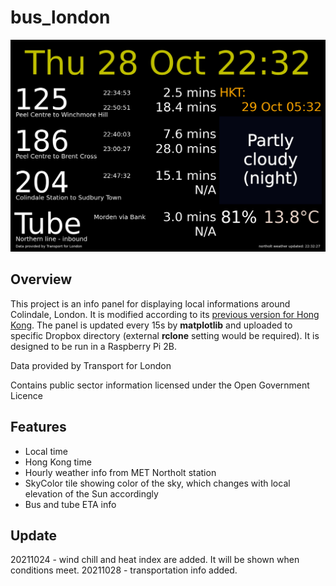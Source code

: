 # bus_london
![Screenshot](bus_london.png?raw=true "Screenshot")

## **Overview**
This project is an info panel for displaying local informations around Colindale, London. It is modified according to its [previous version for Hong Kong](https://github.com/aji-tama/bus). The panel is updated every 15s by **matplotlib** and uploaded to specific Dropbox directory (external **rclone** setting would be required).  It is designed to be run in a Raspberry Pi 2B.

Data provided by Transport for London

Contains public sector information licensed under the Open Government Licence

## **Features**
- Local time
- Hong Kong time
- Hourly weather info from MET Northolt station
- SkyColor tile showing color of the sky, which changes with local elevation of the Sun accordingly
- Bus and tube ETA info

## **Update**
20211024 - wind chill and heat index are added. It will be shown when conditions meet.
20211028 - transportation info added.


